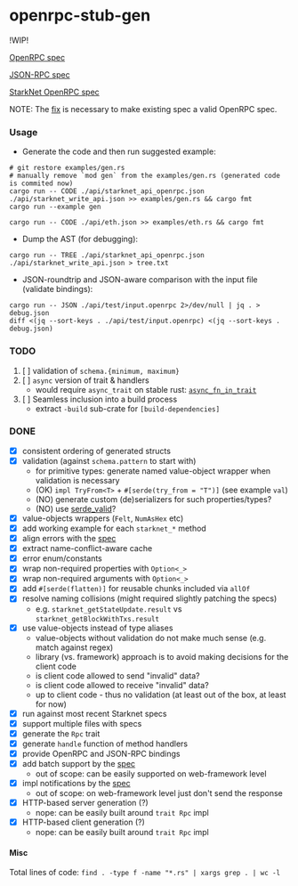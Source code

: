 openrpc-stub-gen
================

!WIP!

[OpenRPC spec](https://spec.open-rpc.org/)

[JSON-RPC spec](https://www.jsonrpc.org/specification)

[StarkNet OpenRPC spec](https://github.com/starkware-libs/starknet-specs)

NOTE: The [fix](https://github.com/starkware-libs/starknet-specs/pull/56) is necessary to make existing spec a valid OpenRPC spec.

### Usage

* Generate the code and then run suggested example:

```
# git restore examples/gen.rs
# manually remove `mod gen` from the examples/gen.rs (generated code is commited now)
cargo run -- CODE ./api/starknet_api_openrpc.json ./api/starknet_write_api.json >> examples/gen.rs && cargo fmt
cargo run --example gen
```

```
cargo run -- CODE ./api/eth.json >> examples/eth.rs && cargo fmt
```

* Dump the AST (for debugging):

```
cargo run -- TREE ./api/starknet_api_openrpc.json ./api/starknet_write_api.json > tree.txt
```

* JSON-roundtrip and JSON-aware comparison with the input file (validate bindings):

```
cargo run -- JSON ./api/test/input.openrpc 2>/dev/null | jq . > debug.json
diff <(jq --sort-keys . ./api/test/input.openrpc) <(jq --sort-keys . debug.json)
```

### TODO

1. [ ] validation of `schema.{minimum, maximum}`
1. [ ] `async` version of trait & handlers
   - would require `async_trait` on stable rust: [`async_fn_in_trait`](https://blog.rust-lang.org/inside-rust/2022/11/17/async-fn-in-trait-nightly.html)
1. [ ] Seamless inclusion into a build process
   - extract `-build` sub-crate for `[build-dependencies]`

### DONE

* [x] consistent ordering of generated structs
* [x] validation (against `schema.pattern` to start with)
  - for primitive types: generate named value-object wrapper when validation is necessary
  - (OK) `impl TryFrom<T>` + `#[serde(try_from = "T")]` (see example `val`)
  - (NO) generate custom (de)serializers for such properties/types?
  - (NO) use [serde_valid](https://docs.rs/serde_valid/latest/serde_valid/)?
* [x] value-objects wrappers (`Felt`, `NumAsHex` etc)
* [x] add working example for each `starknet_*` method
* [x] align errors with the [spec](https://www.jsonrpc.org/specification#error_object)
* [x] extract name-conflict-aware cache
* [x] error enum/constants
* [x] wrap non-required properties with `Option<_>`
* [x] wrap non-required arguments with `Option<_>`
* [x] add `#[serde(flatten)]` for reusable chunks included via `allOf`
* [x] resolve naming collisions (might required slightly patching the specs)
  - e.g. `starknet_getStateUpdate.result` vs `starknet_getBlockWithTxs.result`
* [x] use value-objects instead of type aliases
  - value-objects without validation do not make much sense (e.g. match against regex)
  - library (vs. framework) approach is to avoid making decisions for the client code
  - is client code allowed to send "invalid" data?
  - is client code allowed to receive "invalid" data?
  - up to client code - thus no validation (at least out of the box, at least for now)
* [x] run against most recent Starknet specs
* [x] support multiple files with specs
* [x] generate the `Rpc` trait
* [x] generate `handle` function of method handlers
* [x] provide OpenRPC and JSON-RPC bindings
* [x] add batch support by the [spec](https://www.jsonrpc.org/specification#batch)
  - out of scope: can be easily supported on web-framework level
* [x] impl notifications by the [spec](https://www.jsonrpc.org/specification#notification)
  - out of scope: on web-framework level just don't send the response
* [x] HTTP-based server generation (?)
  - nope: can be easily built around `trait Rpc` impl
* [x] HTTP-based client generation (?)
  - nope: can be easily built around `trait Rpc` impl

#### Misc

Total lines of code: `find . -type f -name "*.rs" | xargs grep . | wc -l`

